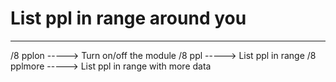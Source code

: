 # List ppl in range around you

------

/8 pplon -----> Turn on/off the module
/8 ppl -----> List ppl in range
/8 pplmore -----> List ppl in range with more data

 
